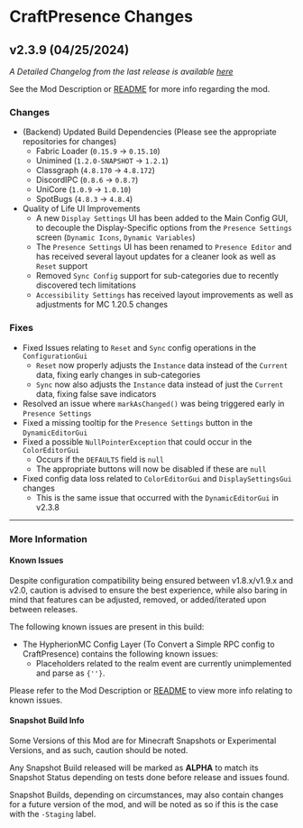 # CraftPresence Changes

## v2.3.9 (04/25/2024)

_A Detailed Changelog from the last release is
available [here](https://gitlab.com/CDAGaming/CraftPresence/-/compare/release%2Fv2.3.8...release%2Fv2.3.9)_

See the Mod Description or [README](https://gitlab.com/CDAGaming/CraftPresence) for more info regarding the mod.

### Changes

* (Backend) Updated Build Dependencies (Please see the appropriate repositories for changes)
    * Fabric Loader (`0.15.9` -> `0.15.10`)
    * Unimined (`1.2.0-SNAPSHOT` -> `1.2.1`)
    * Classgraph (`4.8.170` -> `4.8.172`)
    * DiscordIPC (`0.8.6` -> `0.8.7`)
    * UniCore (`1.0.9` -> `1.0.10`)
    * SpotBugs (`4.8.3` -> `4.8.4`)
* Quality of Life UI Improvements
    * A new `Display Settings` UI has been added to the Main Config GUI, to decouple the Display-Specific options from
      the `Presence Settings` screen (`Dynamic Icons`, `Dynamic Variables`)
    * The `Presence Settings` UI has been renamed to `Presence Editor` and has received several layout updates for a
      cleaner look as well as `Reset` support
    * Removed `Sync Config` support for sub-categories due to recently discovered tech limitations
    * `Accessibility Settings` has received layout improvements as well as adjustments for MC 1.20.5 changes

### Fixes

* Fixed Issues relating to `Reset` and `Sync` config operations in the `ConfigurationGui`
    * `Reset` now properly adjusts the `Instance` data instead of the `Current` data, fixing early changes in
      sub-categories
    * `Sync` now also adjusts the `Instance` data instead of just the `Current` data, fixing false save indicators
* Resolved an issue where `markAsChanged()` was being triggered early in `Presence Settings`
* Fixed a missing tooltip for the `Presence Settings` button in the `DynamicEditorGui`
* Fixed a possible `NullPointerException` that could occur in the `ColorEditorGui`
    * Occurs if the `DEFAULTS` field is `null`
    * The appropriate buttons will now be disabled if these are `null`
* Fixed config data loss related to `ColorEditorGui` and `DisplaySettingsGui` changes
    * This is the same issue that occurred with the `DynamicEditorGui` in v2.3.8

___

### More Information

#### Known Issues

Despite configuration compatibility being ensured between v1.8.x/v1.9.x and v2.0,
caution is advised to ensure the best experience, while also baring in mind that features can be adjusted, removed, or
added/iterated upon between releases.

The following known issues are present in this build:

* The HypherionMC Config Layer (To Convert a Simple RPC config to CraftPresence) contains the following known issues:
    * Placeholders related to the realm event are currently unimplemented and parse as `{''}`.

Please refer to the Mod Description or [README](https://gitlab.com/CDAGaming/CraftPresence) to view more info relating
to known issues.

#### Snapshot Build Info

Some Versions of this Mod are for Minecraft Snapshots or Experimental Versions, and as such, caution should be noted.

Any Snapshot Build released will be marked as **ALPHA** to match its Snapshot Status depending on tests done before
release
and issues found.

Snapshot Builds, depending on circumstances, may also contain changes for a future version of the mod, and will be noted
as so if this is the case with the `-Staging` label.
